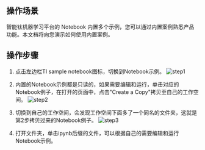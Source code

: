 ## 操作场景
智能钛机器学习平台的 Notebook 内置多个示例，您可以通过内置案例熟悉产品功能。本文档将向您演示如何使用内置案例。

## 操作步骤
1. 点击左边栏TI sample notebook图标，切换到Notebook示例。
![step1](https://main.qcloudimg.com/raw/ed7d65e1d3c5d39089c364fdeac19f7f.png)

2. 内置的Notebook示例都是只读的，如果需要编辑和运行，单击对应的Notebook例子，在打开的页面中，点击"Create a Copy"拷贝至自己的工作空间。
![step2](https://main.qcloudimg.com/raw/9841824b9bd5d7f4dfdf543f486e6639.png)

3. 切换到自己的工作空间，会发现工作空间下面多了一个同名的文件夹，这就是第2步拷贝过来的Notebook例子。
![step3](https://main.qcloudimg.com/raw/c1900501c5e6604bd083ec689b216c3e.png)

4. 打开文件夹，单击ipynb后缀的文件，可以根据自己的需要编辑和运行Notebook示例。